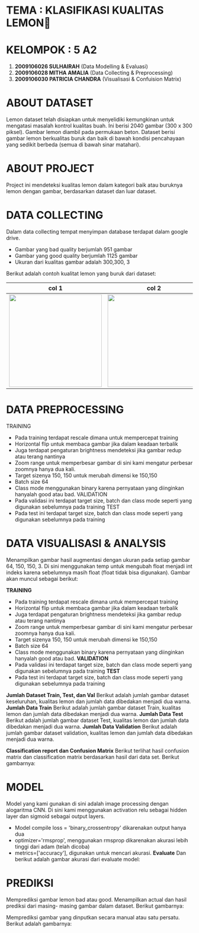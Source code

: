 # **TEMA     : KLASIFIKASI KUALITAS LEMON🍋**

# **KELOMPOK : 5 A2**
1.   **2009106026 SULHAIRAH** (Data Modelling & Evaluasi)
2.   **2009106028 MITHA AMALIA** (Data Collecting & Preprocessing)
3.   **2009106030 PATRICIA CHANDRA** (Visualisasi & Confuision Matrix)

# **ABOUT DATASET**
Lemon dataset telah disiapkan untuk menyelidiki kemungkinan untuk mengatasi masalah kontrol kualitas buah. Ini berisi 2040 gambar (300 x 300 piksel). Gambar lemon diambil pada permukaan beton. Dataset berisi gambar lemon berkualitas buruk dan baik di bawah kondisi pencahayaan yang sedikit berbeda (semua di bawah sinar matahari).

# **ABOUT PROJECT**
Project ini mendeteksi kualitas lemon dalam kategori baik atau buruknya lemon dengan gambar, berdasarkan dataset dan luar dataset.

# **DATA COLLECTING**
Dalam data collecting tempat menyimpan database terdapat dalam google drive.
-	Gambar yang bad quality berjumlah 951 gambar
-	Gambar yang good quality berjumlah 1125 gambar
-	Ukuran dari kualitas gambar adalah 300,300, 3

Berikut adalah contoh kualitat lemon yang buruk dari dataset:

| col 1 | col 2 |
| ------------ | ------------- |
| <img src="https://media.wired.com/photos/5926db217034dc5f91becd6b/master/w_582,c_limit/so-logo-s.jpg" width="250"> | <img src="https://mk0jobadderjftub56m0.kinstacdn.com/wp-content/uploads/stackoverflow.com-300.jpg" width="250">|

# **DATA PREPROCESSING**
TRAINING
-	Pada training terdapat rescale dimana untuk mempercepat training
-	Horizontal flip untuk membaca gambar jika dalam keadaan terbalik
-	Juga terdapat pengaturan brightness mendeteksi jika gambar redup atau terang nantinya
-	Zoom range untuk memperbesar gambar di sini kami mengatur perbesar zoomnya hanya dua kali.
-	Target sizenya 150, 150 untuk merubah dimensi ke 150,150
-	Batch size 64
-	Class mode menggunakan binary karena pernyataan yang diinginkan hanyalah good atau bad.
VALIDATION
-	Pada validasi ini terdapat target size, batch dan class mode seperti yang digunakan sebelumnya pada training
TEST
-	Pada test ini terdapat target size, batch dan class mode seperti yang digunakan sebelumnya pada training

# **DATA VISUALISASI & ANALYSIS**
Menampilkan gambar hasil augmentasi dengan ukuran pada setiap gambar 64, 150, 150, 3. Di sini menggunakan temp untuk mengubah float menjadi int indeks karena sebelumnya masih float (float tidak bisa digunakan).
Gambar akan muncul sebagai berikut:

**TRAINING**
-	Pada training terdapat rescale dimana untuk mempercepat training
-	Horizontal flip untuk membaca gambar jika dalam keadaan terbalik
-	Juga terdapat pengaturan brightness mendeteksi jika gambar redup atau terang nantinya
-	Zoom range untuk memperbesar gambar di sini kami mengatur perbesar zoomnya hanya dua kali.
-	Target sizenya 150, 150 untuk merubah dimensi ke 150,150
-	Batch size 64
-	Class mode menggunakan binary karena pernyataan yang diinginkan hanyalah good atau bad.
**VALIDATION**
-	Pada validasi ini terdapat target size, batch dan class mode seperti yang digunakan sebelumnya pada training
**TEST**
-	Pada test ini terdapat target size, batch dan class mode seperti yang digunakan sebelumnya pada training

**Jumlah Dataset Train, Test, dan Val**
Berikut adalah jumlah gambar dataset keseluruhan, kualitas lemon dan jumlah data dibedakan menjadi dua warna.
**Jumlah Data Train**
Berikut adalah jumlah gambar dataset Train, kualitas lemon dan jumlah data dibedakan menjadi dua warna.
**Jumlah Data Test**
Berikut adalah jumlah gambar dataset Test, kualitas lemon dan jumlah data dibedakan menjadi dua warna.
**Jumlah Data Validation**
Berikut adalah jumlah gambar dataset validation, kualitas lemon dan jumlah data dibedakan menjadi dua warna.

**Classification report dan Confusion Matrix**
Berikut terlihat hasil confusion matrix dan classification matrix berdasarkan hasil dari data set. Berikut gambarnya: 

# **MODEL**
  Model yang kami gunakan di sini adalah image processing dengan alogaritma CNN.  Di sini kami menggunakan activation relu sebagai hidden layer dan sigmoid sebagai output layers.  
-	Model compile loss = 'binary_crossentropy' dikarenakan output hanya dua
-	optimizer='rmsprop', menggunakan rmsprop dikarenakan akurasi lebih tinggi dari adam (telah dicoba)
-	metrics=['accuracy'],  digunakan untuk mencari akurasi.
**Evaluate**
Dan berikut adalah gambar akurasi dari evaluate model: 

# **PREDIKSI**
Memprediksi gambar lemon bad atau good. Menampilkan actual dan hasil prediksi dari masing- masing gambar dalam dataset. Berikut gambarnya:

Memprediksi gambar yang dinputkan secara manual atau satu persatu. Berikut adalah gambarnya: 
